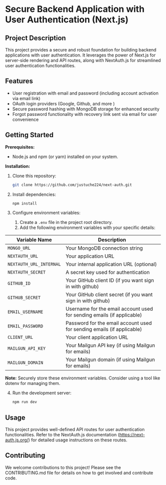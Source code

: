 # Secure Backend Application with User Authentication (Next.js)

## Project Description

This project provides a secure and robust foundation for building backend applications with user authentication. It leverages the power of Next.js for server-side rendering and API routes, along with NextAuth.js for streamlined user authentication functionalities.

## Features

- User registration with email and password (including account activation via email link)
- OAuth login providers (Google, Github, and more )
- Secure password hashing with MongoDB storage for enhanced security
- Forgot password functionality with recovery link sent via email for user convenience

## Getting Started

**Prerequisites:**

- Node.js and npm (or yarn) installed on your system.

**Installation:**

1. Clone this repository:

   ```bash
   git clone https://github.com/justuche224/next-auth.git

   ```

2. Install dependencies:

   ```bash
   npm install

   ```

3. Configure environment variables:

   1. Create a `.env` file in the project root directory.
   2. Add the following environment variables with your specific details:

| Variable Name           | Description                                                            |
| ----------------------- | ---------------------------------------------------------------------- |
| `MONGO_URL`             | Your MongoDB connection string                                         |
| `NEXTAUTH_URL`          | Your application URL                                                   |
| `NEXTAUTH_URL_INTERNAL` | Your internal application URL (optional)                               |
| `NEXTAUTH_SECRET`       | A secret key used for authentication                                   |
| `GITHUB_ID`             | Your GitHub client ID (if you want sign in with github)                |
| `GITHUB_SECRET`         | Your GitHub client secret (if you want sign in with github)            |
| `EMAIL_USERNAME`        | Username for the email account used for sending emails (if applicable) |
| `EMAIL_PASSWORD`        | Password for the email account used for sending emails (if applicable) |
| `CLIENT_URL`            | Your client application URL                                            |
| `MAILGUN_API_KEY`       | Your Mailgun API key (if using Mailgun for emails)                     |
| `MAILGUN_DOMAIN`        | Your Mailgun domain (if using Mailgun for emails)                      |

**Note:** Securely store these environment variables. Consider using a tool like dotenv for managing them.

4. Run the development server:
   ```bash
   npm run dev
   ```

## Usage

This project provides well-defined API routes for user authentication functionalities. Refer to the NextAuth.js documentation (https://next-auth.js.org/) for detailed usage instructions on these routes.

## Contributing

We welcome contributions to this project! Please see the CONTRIBUTING.md file for details on how to get involved and contribute code.
